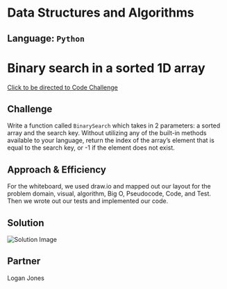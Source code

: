# Data Structures and Algorithms

## Language: `Python`

# Binary search in a sorted 1D array
[Click to be directed to Code Challenge](https://github.com/gracerosemary/data-structures-and-algorithms/tree/array-binary-search/python/code_challenges/array_binary_search)  

## Challenge
Write a function called `BinarySearch` which takes in 2 parameters: a sorted array and the search key. Without utilizing any of the built-in methods available to your language, return the index of the array’s element that is equal to the search key, or -1 if the element does not exist.  

## Approach & Efficiency
For the whiteboard, we used draw.io and mapped out our layout for the problem domain, visual, algorithm, Big O, Pseudocode, Code, and Test. Then we wrote out our tests and implemented our code.  

## Solution
![Solution Image](assets/binary_search.png)    

## Partner
Logan Jones